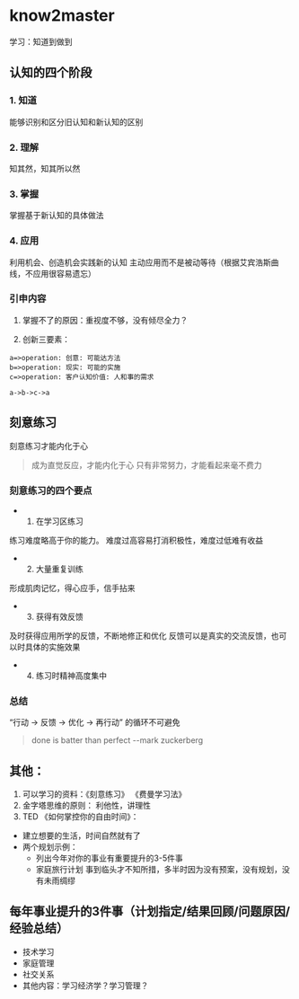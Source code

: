# know2master
学习：知道到做到

## 认知的四个阶段

### 1. 知道

能够识别和区分旧认知和新认知的区别

### 2. 理解

知其然，知其所以然

### 3. 掌握

掌握基于新认知的具体做法

### 4. 应用

利用机会、创造机会实践新的认知
主动应用而不是被动等待（根据艾宾浩斯曲线，不应用很容易遗忘）

### 引申内容

1. 掌握不了的原因：重视度不够，没有倾尽全力？

2. 创新三要素： 
```flow
a=>operation: 创意: 可能达方法
b=>operation: 现实: 可能的实施
c=>operation: 客户认知价值: 人和事的需求

a->b->c->a
```

## 刻意练习

刻意练习才能内化于心
> 成为直觉反应，才能内化于心
> 只有非常努力，才能看起来毫不费力

### 刻意练习的四个要点

* 1. 在学习区练习

练习难度略高于你的能力。 难度过高容易打消积极性，难度过低难有收益

* 2. 大量重复训练

形成肌肉记忆，得心应手，信手拈来

* 3. 获得有效反馈

及时获得应用所学的反馈，不断地修正和优化
反馈可以是真实的交流反馈，也可以时具体的实施效果

* 4. 练习时精神高度集中


### 总结

“行动 -> 反馈 -> 优化 -> 再行动” 的循环不可避免

> done is batter than perfect --mark zuckerberg


## 其他：

1. 可以学习的资料：《刻意练习》 《费曼学习法》
2. 金字塔思维的原则： 利他性，讲理性
3. TED 《如何掌控你的自由时间》： 
- 建立想要的生活，时间自然就有了
- 两个规划示例：
    - 列出今年对你的事业有重要提升的3-5件事
    - 家庭旅行计划
  事到临头才不知所措，多半时因为没有预案，没有规划，没有未雨绸缪

## 每年事业提升的3件事（计划指定/结果回顾/问题原因/经验总结）
- 技术学习
- 家庭管理
- 社交关系
- 其他内容：学习经济学？学习管理？
